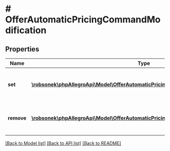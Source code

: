 # # OfferAutomaticPricingCommandModification

## Properties

Name | Type | Description | Notes
------------ | ------------- | ------------- | -------------
**set** | [**\robsonek\phpAllegroApi\Model\OfferAutomaticPricingModificationSetSetInner[]**](OfferAutomaticPricingModificationSetSetInner.md) | List of marketplaces to which the rules will be added. | [optional]
**remove** | [**\robsonek\phpAllegroApi\Model\OfferAutomaticPricingModificationRemoveRemoveInner[]**](OfferAutomaticPricingModificationRemoveRemoveInner.md) | List of marketplaces from which rules will be removed. | [optional]

[[Back to Model list]](../../README.md#models) [[Back to API list]](../../README.md#endpoints) [[Back to README]](../../README.md)
